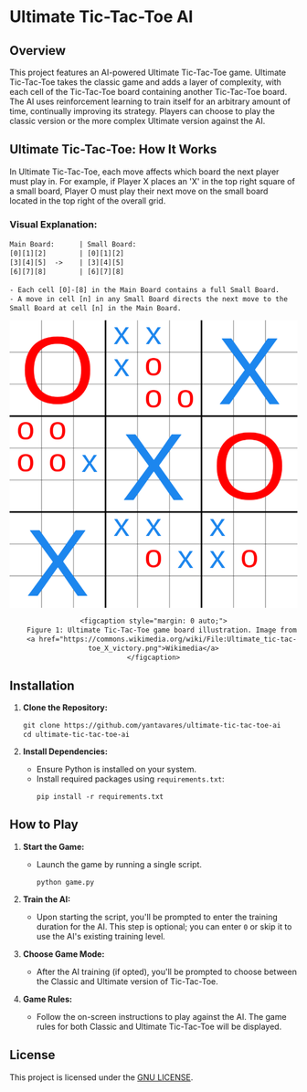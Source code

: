 # Ultimate Tic-Tac-Toe AI

## Overview

This project features an AI-powered Ultimate Tic-Tac-Toe game. Ultimate Tic-Tac-Toe takes the classic game and adds a layer of complexity, with each cell of the Tic-Tac-Toe board containing another Tic-Tac-Toe board. The AI uses reinforcement learning to train itself for an arbitrary amount of time, continually improving its strategy. Players can choose to play the classic version or the more complex Ultimate version against the AI.

## Ultimate Tic-Tac-Toe: How It Works

In Ultimate Tic-Tac-Toe, each move affects which board the next player must play in. For example, if Player X places an 'X' in the top right square of a small board, Player O must play their next move on the small board located in the top right of the overall grid.

### Visual Explanation:

```
Main Board:      | Small Board:
[0][1][2]        | [0][1][2]
[3][4][5]  ->    | [3][4][5]
[6][7][8]        | [6][7][8]

- Each cell [0]-[8] in the Main Board contains a full Small Board.
- A move in cell [n] in any Small Board directs the next move to the Small Board at cell [n] in the Main Board.
```

<div style="text-align: center;">
    <img src="assets/ultimate_board.png" alt="Ultimate Tic-Tac-Toe Diagram" title="Ultimate Tic-Tac-Toe Board Example" style="margin: 0 auto; display: block;"/>

    <figcaption style="margin: 0 auto;">
        Figure 1: Ultimate Tic-Tac-Toe game board illustration. Image from
        <a href="https://commons.wikimedia.org/wiki/File:Ultimate_tic-tac-toe_X_victory.png">Wikimedia</a>
    </figcaption>

</div>

## Installation

1. **Clone the Repository:**

   ```
   git clone https://github.com/yantavares/ultimate-tic-tac-toe-ai
   cd ultimate-tic-tac-toe-ai
   ```

2. **Install Dependencies:**
   - Ensure Python is installed on your system.
   - Install required packages using `requirements.txt`:
     ```
     pip install -r requirements.txt
     ```

## How to Play

1. **Start the Game:**

   - Launch the game by running a single script.
     ```
     python game.py
     ```

2. **Train the AI:**

   - Upon starting the script, you'll be prompted to enter the training duration for the AI. This step is optional; you can enter `0` or skip it to use the AI's existing training level.

3. **Choose Game Mode:**

   - After the AI training (if opted), you'll be prompted to choose between the Classic and Ultimate version of Tic-Tac-Toe.

4. **Game Rules:**

   - Follow the on-screen instructions to play against the AI. The game rules for both Classic and Ultimate Tic-Tac-Toe will be displayed.

## License

This project is licensed under the [GNU LICENSE](LICENSE).
